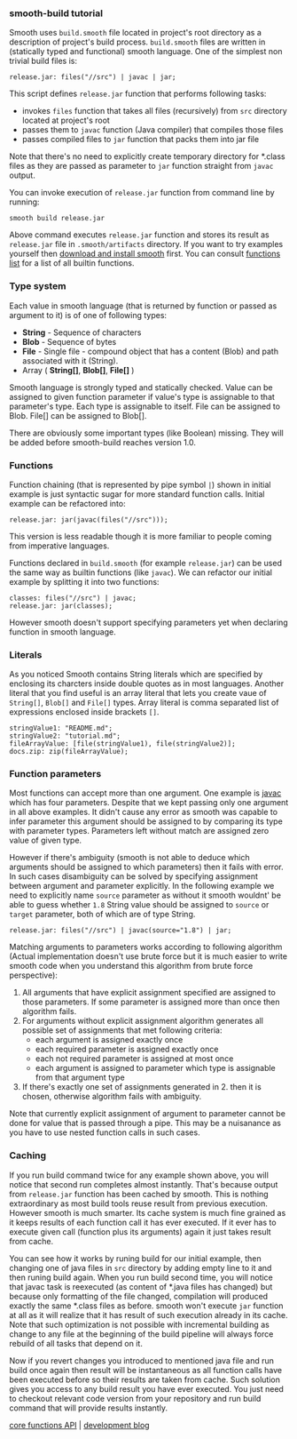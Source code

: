 ### smooth-build tutorial

Smooth uses `build.smooth` file located in project's root directory as
a description of project's build process.
`build.smooth` files are written in (statically typed and functional) smooth language.
One of the simplest non trivial build files is:

```
release.jar: files("//src") | javac | jar;
```

This script defines `release.jar` function that performs following tasks:

 * invokes `files` function that takes all files (recursively)
 from `src` directory located at project's root
 * passes them to `javac` function (Java compiler) that compiles those files
 * passes compiled files to `jar` function that packs them into jar file

Note that there's no need to explicitly create temporary directory for *.class
files as they are passed as parameter to `jar` function straight from `javac`
output.

You can invoke execution of `release.jar` function from command line by running:

```
smooth build release.jar
```

Above command executes `release.jar` function and stores its result
as `release.jar` file in `.smooth/artifacts` directory.
If you want to try examples yourself then
[download and install smooth](https://github.com/mikosik/smooth-build/blob/master/doc/install.md)
first.
You can consult
[functions list](https://github.com/mikosik/smooth-build/blob/master/doc/api.md)
for a list of all builtin functions.


### Type system

Each value in smooth language (that is returned by function or
passed as argument to it) is of one of following types:
 * **String** - Sequence of characters
 * **Blob** - Sequence of bytes
 * **File** - Single file - compound object that has a content (Blob) and path associated with it (String).
 * Array ( **String[]**, **Blob[]**, **File[]** )

Smooth language is strongly typed and statically checked.
Value can be assigned to given function parameter if value's type
is assignable to that parameter's type.
Each type is assignable to itself.
File can be assigned to Blob.
File[] can be assigned to Blob[].

There are obviously some important types (like Boolean) missing.
They will be added before smooth-build reaches version 1.0.


### Functions

Function chaining (that is represented by pipe symbol `|`) shown in
initial example is just syntactic sugar for more standard function calls.
Initial example can be refactored into:

```
release.jar: jar(javac(files("//src")));
```

This version is less readable though it is more familiar to people
coming from imperative languages.

Functions declared in `build.smooth` (for example `release.jar`)
can be used the same way as builtin functions (like `javac`).
We can refactor our initial example by splitting it into two functions:

```
classes: files("//src") | javac;
release.jar: jar(classes);
```

However smooth doesn't support specifying parameters yet
when declaring function in smooth language.

### Literals

As you noticed Smooth contains String literals which are specified
by enclosing its charcters inside double quotes as in most languages.
Another literal that you find useful is an array literal that lets you
create vaue of `String[]`, `Blob[]` and `File[]` types.
Array literal is comma separated list of expressions enclosed inside brackets `[]`.

```
stringValue1: "README.md";
stringValue2: "tutorial.md";
fileArrayValue: [file(stringValue1), file(stringValue2)];
docs.zip: zip(fileArrayValue);
```


### Function parameters

Most functions can accept more than one argument.
One example is [javac](https://github.com/mikosik/smooth-build/blob/master/doc/api/javac.md) which has four parameters.
Despite that we kept passing only one argument in all above examples.
It didn't cause any error as smooth was capable to infer parameter
this argument should be assigned to by comparing its type with parameter types.
Parameters left without match are assigned zero value of given type.

However if there's ambiguity (smooth is not able to deduce which arguments
should be assigned to which parameters) then it fails with error.
In such cases disambiguity can be solved by specifying assignment between argument
and parameter explicitly.
In the following example we need to explicitly name `source` parameter as
without it smooth wouldnt' be able to guess whether `1.8` String value should
be assigned to `source` or `target` parameter, both of which are of type String.
```
release.jar: files("//src") | javac(source="1.8") | jar;
```

Matching arguments to parameters works according to following algorithm
(Actual implementation doesn't use brute force but it is much easier to write
smooth code when you understand this algorithm from brute force perspective):
 1. All arguments that have explicit assignment specified are assigned to
 those parameters.
 If some parameter is assigned more than once then algorithm fails.
 2. For arguments without explicit assignment algorithm generates
 all possible set of assignments that met following criteria:
    * each argument is assigned exactly once
    * each required parameter is assigned exactly once
    * each not required parameter is assigned at most once
    * each argument is assigned to parameter which type is assignable from
    that argument type
 3. If there's exactly one set of assignments generated in 2.
 then it is chosen, otherwise algorithm fails with ambiguity.

Note that currently explicit assignment of argument to parameter
cannot be done for value that is passed through a pipe.
This may be a nuisanance as you have to use nested function calls in such cases.


### Caching

If you run build command twice for any example shown above,
you will notice that second run completes almost instantly.
That's because output from `release.jar` function has been cached
by smooth.
This is nothing extraordinary as most build tools reuse result
from previous execution.
However smooth is much smarter.
Its cache system is much fine grained as it keeps results
of each function call it has ever executed.
If it ever has to execute given call (function plus its arguments) again
it just takes result from cache.

You can see how it works by runing build for our initial example,
then changing one of java files in `src` directory by adding empty
line to it and then runing build again.
When you run build second time, you will notice that javac task
is reexecuted (as content of *.java files has changed)
but because only formatting of the file changed,
compilation will produced exactly the same *.class files as before.
smooth won't execute `jar` function at all as it will realize
that it has result of such execution already in its cache.
Note that such optimization is not possible with incremental building
as change to any file at the beginning of the build pipeline will always
force rebuild of all tasks that depend on it.

Now if you revert changes you introduced to mentioned java file
and run build once again then result will be instantaneous as
all function calls have been executed before so their results
are taken from cache.
Such solution gives you access to any build result you have ever executed.
You just need to checkout relevant code version from your repository
and run build command that will provide results instantly.


[core functions API](https://github.com/mikosik/smooth-build/blob/master/doc/api.md)
| [development blog](http://smooth-build.blogspot.com/)

